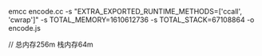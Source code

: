 emcc encode.cc -s "EXTRA_EXPORTED_RUNTIME_METHODS=['ccall', 'cwrap']" -s TOTAL_MEMORY=1610612736 -s TOTAL_STACK=67108864 -o encode.js

// 总内存256m 栈内存64m